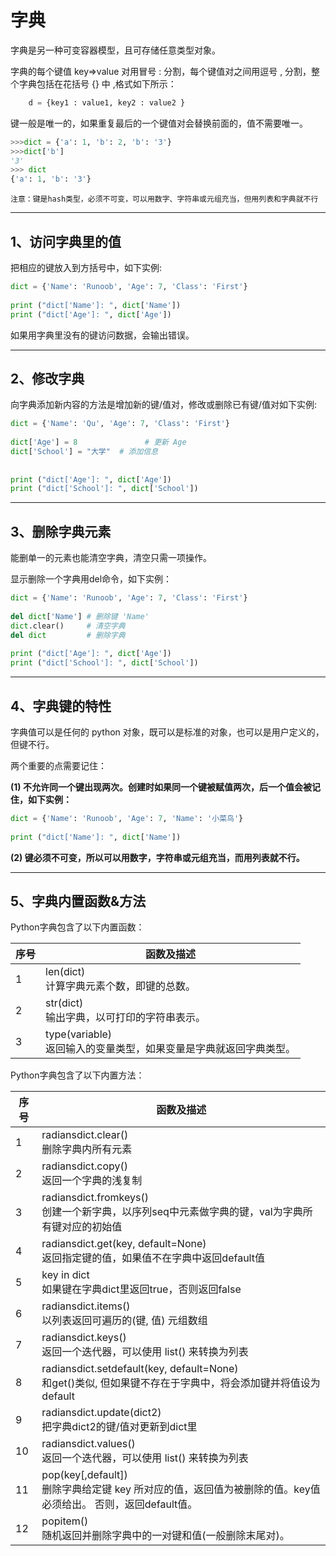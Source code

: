 # 字典 #

字典是另一种可变容器模型，且可存储任意类型对象。

字典的每个键值 key=>value 对用冒号 : 分割，每个键值对之间用逗号 , 分割，整个字典包括在花括号 {} 中 ,格式如下所示：
```python
    d = {key1 : value1, key2 : value2 }
```

键一般是唯一的，如果重复最后的一个键值对会替换前面的，值不需要唯一。

```python
>>>dict = {'a': 1, 'b': 2, 'b': '3'}
>>>dict['b']
'3'
>>> dict
{'a': 1, 'b': '3'}
```

    注意：键是hash类型，必须不可变，可以用数字、字符串或元组充当，但用列表和字典就不行

___

## 1、访问字典里的值 ##
把相应的键放入到方括号中，如下实例:
```python
dict = {'Name': 'Runoob', 'Age': 7, 'Class': 'First'}
 
print ("dict['Name']: ", dict['Name'])
print ("dict['Age']: ", dict['Age'])
```
如果用字典里没有的键访问数据，会输出错误。

---

## 2、修改字典 ##
向字典添加新内容的方法是增加新的键/值对，修改或删除已有键/值对如下实例:
```python
dict = {'Name': 'Qu', 'Age': 7, 'Class': 'First'}
 
dict['Age'] = 8               # 更新 Age
dict['School'] = "大学"  # 添加信息
 
 
print ("dict['Age']: ", dict['Age'])
print ("dict['School']: ", dict['School'])
```

---

## 3、删除字典元素 ##

能删单一的元素也能清空字典，清空只需一项操作。

显示删除一个字典用del命令，如下实例：

```python
dict = {'Name': 'Runoob', 'Age': 7, 'Class': 'First'}
 
del dict['Name'] # 删除键 'Name'
dict.clear()     # 清空字典
del dict         # 删除字典
 
print ("dict['Age']: ", dict['Age'])
print ("dict['School']: ", dict['School'])
```

---

## 4、字典键的特性 ##
字典值可以是任何的 python 对象，既可以是标准的对象，也可以是用户定义的，但键不行。

两个重要的点需要记住：

**(1)  不允许同一个键出现两次。创建时如果同一个键被赋值两次，后一个值会被记住，如下实例：**
```python
dict = {'Name': 'Runoob', 'Age': 7, 'Name': '小菜鸟'}
 
print ("dict['Name']: ", dict['Name'])

```

**(2)  键必须不可变，所以可以用数字，字符串或元组充当，而用列表就不行。**

---

## 5、字典内置函数&方法 ##
Python字典包含了以下内置函数：

|   序号    |	函数及描述|
|   ---    |	--- |
|   1	|   len(dict)<br>计算字典元素个数，即键的总数。|
|   2	|   str(dict)<br>输出字典，以可打印的字符串表示。|
|   3	|   type(variable)<br>返回输入的变量类型，如果变量是字典就返回字典类型。|

Python字典包含了以下内置方法：

|   序号	|   函数及描述|
|   ---	|   ---|
|   1	|   radiansdict.clear()<br>删除字典内所有元素|
|   2	|   radiansdict.copy()<br>返回一个字典的浅复制|
|   3	|   radiansdict.fromkeys()<br>创建一个新字典，以序列seq中元素做字典的键，val为字典所有键对应的初始值|
|   4	|   radiansdict.get(key, default=None)<br>返回指定键的值，如果值不在字典中返回default值|
|   5	|   key in dict<br>如果键在字典dict里返回true，否则返回false|
|   6	|   radiansdict.items()<br>以列表返回可遍历的(键, 值) 元组数组|
|   7	|   radiansdict.keys()<br>返回一个迭代器，可以使用 list() 来转换为列表|
|   8	|   radiansdict.setdefault(key, default=None)<br>和get()类似, 但如果键不存在于字典中，将会添加键并将值设为default|
|   9	|   radiansdict.update(dict2)<br>把字典dict2的键/值对更新到dict里|
|   10	|   radiansdict.values()<br>返回一个迭代器，可以使用 list() 来转换为列表|
|   11	|   pop(key[,default])<br>删除字典给定键 key 所对应的值，返回值为被删除的值。key值必须给出。 否则，返回default值。|
|   12	|   popitem()<br>随机返回并删除字典中的一对键和值(一般删除末尾对)。|
